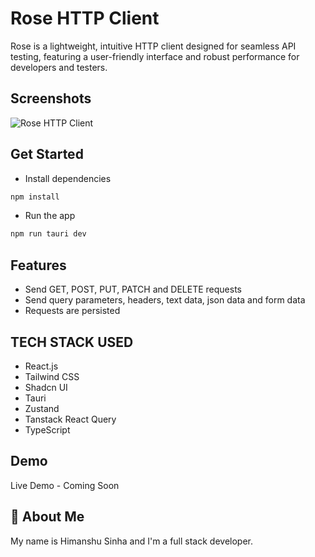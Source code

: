 # Rose HTTP Client

Rose is a lightweight, intuitive HTTP client designed for seamless API testing, featuring a user-friendly interface and robust performance for developers and testers.

## Screenshots

![Rose HTTP Client](https://github.com/user-attachments/assets/2aad4c92-a278-4296-b633-e9220eb85391)

## Get Started

- Install dependencies

```bash
npm install
```

- Run the app

```bash
npm run tauri dev
```

## Features

- Send GET, POST, PUT, PATCH and DELETE requests
- Send query parameters, headers, text data, json data and form data
- Requests are persisted

## TECH STACK USED

- React.js
- Tailwind CSS
- Shadcn UI
- Tauri
- Zustand
- Tanstack React Query
- TypeScript

## Demo

Live Demo - Coming Soon

## 🚀 About Me

My name is Himanshu Sinha and I'm a full stack developer.
